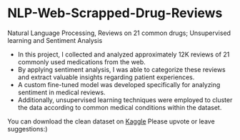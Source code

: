 # NLP-Web-Scrapped-Drug-Reviews
Natural Language Processing, Reviews on 21 common drugs; Unsupervised learning and Sentiment Analysis 

* In this project, I collected and analyzed approximately 12K reviews of 21 commonly used medications from the web.
* By applying sentiment analysis, I was able to categorize these reviews and extract valuable insights regarding patient experiences.
* A custom fine-tuned model was developed specifically for analyzing sentiment in medical reviews.
* Additionally, unsupervised learning techniques were employed to cluster the data according to common medical conditions within the dataset.

You can download the clean dataset on [Kaggle](https://www.kaggle.com/datasets/shanegerami/drug-reviews)
Please upvote or leave suggestions:)
